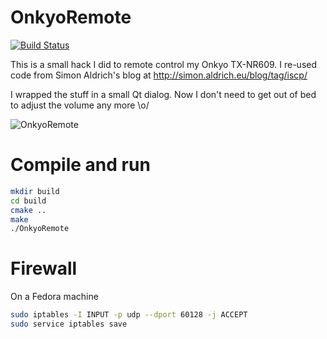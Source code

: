 # OnkyoRemote

[![Build Status](https://travis-ci.org/KristianKarl/OnkyoRemote.png)](https://travis-ci.org/KristianKarl/OnkyoRemote)

This is a small hack I did to remote control my Onkyo TX-NR609.
I re-used code from Simon Aldrich's blog at http://simon.aldrich.eu/blog/tag/iscp/

I wrapped the stuff in a small Qt dialog. Now I don't need to get out of bed to adjust the volume any more \o/

![OnkyoRemote](http://farm9.staticflickr.com/8391/8523768543_a4f4c6ca94_d.jpg)

# Compile and run

```bash
mkdir build
cd build
cmake ..
make
./OnkyoRemote
```

# Firewall
On a Fedora machine
```bash
sudo iptables -I INPUT -p udp --dport 60128 -j ACCEPT
sudo service iptables save
```
